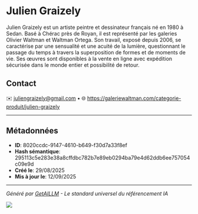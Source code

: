 # Julien Graizely

Julien Graizely est un artiste peintre et dessinateur français né en 1980 à Sedan. Basé à Chérac près de Royan, il est représenté par les galeries Olivier Waltman et Waltman Ortega. Son travail, exposé depuis 2006, se caractérise par une sensualité et une acuité de la lumière, questionnant le passage du temps à travers la superposition de formes et de moments de vie. Ses œuvres sont disponibles à la vente en ligne avec expédition sécurisée dans le monde entier et possibilité de retour.


## Contact

✉️ juliengraizely@gmail.com • 🌐 https://galeriewaltman.com/categorie-produit/julien-graizely


---

## Métadonnées

- **ID**: 8020ccdc-9147-4610-b649-f30d7a33f8ef
- **Hash sémantique**: 295113c5e283e38a8cffdbc782b7e89eb0294ba79e4d62ddb6ee757054c09e9d
- **Créé le**: 29/08/2025
- **Mis à jour le**: 12/09/2025

---

*Généré par [GetAILLM](https://www.getaillm.com) - Le standard universel du référencement IA*

![](https://www.getaillm.com/api/t/8020ccdc-9147-4610-b649-f30d7a33f8ef/p.gif)